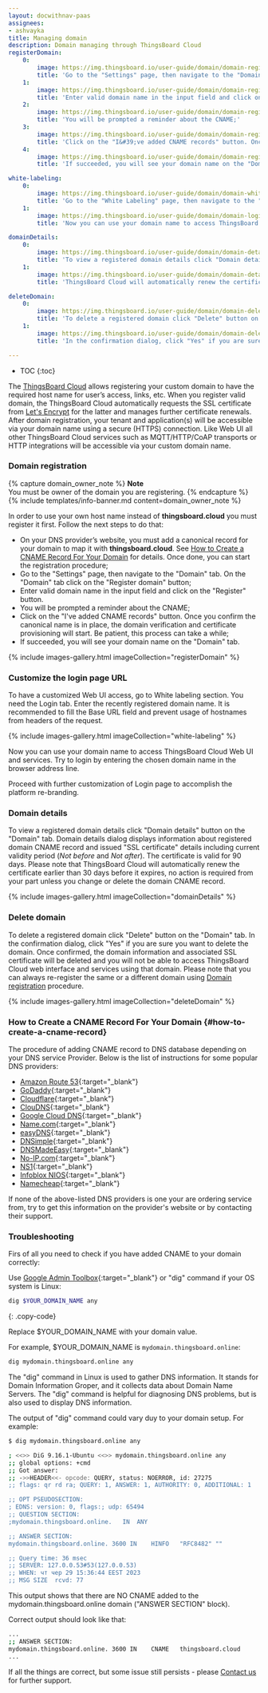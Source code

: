 ```yaml
---
layout: docwithnav-paas
assignees:
- ashvayka
title: Managing domain
description: Domain managing through ThingsBoard Cloud
registerDomain:
    0:
        image: https://img.thingsboard.io/user-guide/domain/domain-register-step-1.png
        title: 'Go to the "Settings" page, then navigate to the "Domain" tab. On the "Domain" tab click on the "Register domain" button;'
    1:
        image: https://img.thingsboard.io/user-guide/domain/domain-register-step-2.png
        title: 'Enter valid domain name in the input field and click on the "Register" button;'
    2:
        image: https://img.thingsboard.io/user-guide/domain/domain-register-step-3.png
        title: 'You will be prompted a reminder about the CNAME;'
    3:
        image: https://img.thingsboard.io/user-guide/domain/domain-register-step-4.png
        title: 'Click on the "I&#39;ve added CNAME records" button. Once you confirm the canonical name is in place, the domain verification and certificate provisioning will start. Be patient, this process can take a while;'
    4:
        image: https://img.thingsboard.io/user-guide/domain/domain-register-step-5.png
        title: 'If succeeded, you will see your domain name on the "Domain" tab.'

white-labeling:
    0:
        image: https://img.thingsboard.io/user-guide/domain/domain-white-labeling-1.png
        title: 'Go to the "White Labeling" page, then navigate to the "Login" tab. Enter the domain name and the base URL in the corresponding fields. Don&#39;t forget to check the box "Prohibit to use hostname from the client request headers". Then save all changes;'
    1:
        image: https://img.thingsboard.io/user-guide/domain/domain-login-1.png
        title: 'Now you can use your domain name to access ThingsBoard Cloud Web UI and services. Try to login by entering the chosen domain name in the browser address line.'

domainDetails:
    0:
        image: https://img.thingsboard.io/user-guide/domain/domain-details-step-1.png
        title: 'To view a registered domain details click "Domain details" button on the "Domain" tab;'
    1:
        image: https://img.thingsboard.io/user-guide/domain/domain-details-step-2.png
        title: 'ThingsBoard Cloud will automatically renew the certificate earlier than 30 days before it expires, no action is required from your part unless you change or delete the domain CNAME record.'

deleteDomain:
    0:
        image: https://img.thingsboard.io/user-guide/domain/domain-delete-step-1.png
        title: 'To delete a registered domain click "Delete" button on the "Domain" tab;'
    1:
        image: https://img.thingsboard.io/user-guide/domain/domain-delete-step-2.png
        title: 'In the confirmation dialog, click "Yes" if you are sure you want to delete the domain.'

---
```

* TOC
{:toc}

The [ThingsBoard Cloud](https://thingsboard.cloud/signup) allows registering your custom domain to have the required host name for user’s access, links, etc. 
When you register valid domain, the ThingsBoard Cloud automatically requests the SSL certificate from [Let's Encrypt](https://letsencrypt.org/) for the latter and manages further certificate renewals. 
After domain registration, your tenant and application(s) will be accessible via your domain name using a secure (HTTPS) connection.
Like Web UI all other ThingsBoard Cloud services such as MQTT/HTTP/CoAP transports or HTTP integrations will be accessible via your custom domain name.

### Domain registration

{% capture domain_owner_note %}
**Note**
<br/>
You must be owner of the domain you are registering.
{% endcapture %}
{% include templates/info-banner.md content=domain_owner_note %}

In order to use your own host name instead of **thingsboard.cloud** you must register it first. Follow the next steps to do that:

* On your DNS provider’s website, you must add a canonical record for your domain to map it with **thingsboard.cloud**. See [How to Create a CNAME Record For Your Domain](#how-to-create-a-cname-record) for details. Once done, you can start the registration procedure;
* Go to the "Settings" page, then navigate to the "Domain" tab. On the "Domain" tab click on the "Register domain" button;
* Enter valid domain name in the input field and click on the "Register" button.
* You will be prompted a reminder about the CNAME;
* Click on the "I've added CNAME records" button. Once you confirm the canonical name is in place, the domain verification and certificate provisioning will start. Be patient, this process can take a while;
* If succeeded, you will see your domain name on the "Domain" tab.

{% include images-gallery.html imageCollection="registerDomain" %}

### Customize the login page URL

To have a customized Web UI access, go to White labeling section. You need the Login tab. Enter the recently registered domain name. 
It is recommended to fill the Base URL field and prevent usage of hostnames from headers of the request.

{% include images-gallery.html imageCollection="white-labeling" %}

Now you can use your domain name to access ThingsBoard Cloud Web UI and services. Try to login by entering the chosen domain name in the browser address line.

Proceed with further customization of Login page to accomplish the platform re-branding.

### Domain details

To view a registered domain details click "Domain details" button on the "Domain" tab.
Domain details dialog displays information about registered domain CNAME record and issued "SSL certificate" details including current validity period (*Not before* and *Not after*).
The certificate is valid for 90 days. Please note that ThingsBoard Cloud will automatically renew the certificate earlier than 30 days before it expires, no action is required from your part unless you change or delete the domain CNAME record.

{% include images-gallery.html imageCollection="domainDetails" %}

### Delete domain

To delete a registered domain click "Delete" button on the "Domain" tab. In the confirmation dialog, click "Yes" if you are sure you want to delete the domain.
Once confirmed, the domain information and associated SSL certificate will be deleted and you will not be able to access ThingsBoard Cloud web interface and services using that domain. Please note that you can always re-register the same or a different domain using [Domain registration](#domain-registration) procedure.

{% include images-gallery.html imageCollection="deleteDomain" %}

### How to Create a CNAME Record For Your Domain {#how-to-create-a-cname-record}

The procedure of adding CNAME record to DNS database depending on your DNS service Provider. Below is the list of instructions for some popular DNS providers:

* [Amazon Route 53](https://aws.amazon.com/premiumsupport/knowledge-center/route-53-create-alias-records/){:target="_blank"}
* [GoDaddy](https://www.godaddy.com/help/add-a-cname-record-19236){:target="_blank"}
* [Cloudflare](https://community.cloudflare.com/t/how-do-i-add-a-cname-record/59){:target="_blank"}
* [ClouDNS](https://www.cloudns.net/wiki/article/13/){:target="_blank"}
* [Google Cloud DNS](https://cloud.google.com/dns/docs/records){:target="_blank"}
* [Name.com](https://www.name.com/support/articles/115004895548-Adding-a-CNAME-Record){:target="_blank"}
* [easyDNS](https://kb.easydns.com/knowledge/how-to-make-a-dns-entry/){:target="_blank"}
* [DNSimple](https://support.dnsimple.com/articles/manage-cname-record/#adding-a-cname-record){:target="_blank"}  
* [DNSMadeEasy](https://support.dnsmadeeasy.com/support/solutions/articles/47001001393-cname-record){:target="_blank"}
* [No-IP.com](https://www.noip.com/support/knowledgebase/how-to-configure-your-no-ip-hostname/){:target="_blank"}
* [NS1](https://help.ns1.com/hc/en-us/articles/360020258073-Creating-a-DNS-record){:target="_blank"}
* [Infoblox NIOS](https://docs.infoblox.com/display/BloxOneDDI/Creating+a+CNAME+Record){:target="_blank"}
* [Namecheap](https://www.namecheap.com/support/knowledgebase/article.aspx/9646/2237/how-to-create-a-cname-record-for-your-domain){:target="_blank"}

If none of the above-listed DNS providers is one your are ordering service from, try to get this information on the provider's website or by contacting their support.

### Troubleshooting

Firs of all you need to check if you have added CNAME to your domain correctly:

Use [Google Admin Toolbox](https://toolbox.googleapps.com/apps/dig/){:target="_blank"} or "dig" command if your OS system is Linux:
```bash
dig $YOUR_DOMAIN_NAME any
```
{: .copy-code}

Replace $YOUR_DOMAIN_NAME with your domain value.

For example, $YOUR_DOMAIN_NAME is `mydomain.thingsboard.online`:
```bash
dig mydomain.thingsboard.online any
```

The "dig" command in Linux is used to gather DNS information. It stands for Domain Information Groper, and it collects data about Domain Name Servers. The "dig" command is helpful for diagnosing DNS problems, but is also used to display DNS information.

The output of "dig" command could vary duy to your domain setup.
For example:
```bash
$ dig mydomain.thingsboard.online any

; <<>> DiG 9.16.1-Ubuntu <<>> mydomain.thingsboard.online any
;; global options: +cmd
;; Got answer:
;; ->>HEADER<<- opcode: QUERY, status: NOERROR, id: 27275
;; flags: qr rd ra; QUERY: 1, ANSWER: 1, AUTHORITY: 0, ADDITIONAL: 1

;; OPT PSEUDOSECTION:
; EDNS: version: 0, flags:; udp: 65494
;; QUESTION SECTION:
;mydomain.thingsboard.online.	IN	ANY

;; ANSWER SECTION:
mydomain.thingsboard.online. 3600 IN	HINFO	"RFC8482" ""

;; Query time: 36 msec
;; SERVER: 127.0.0.53#53(127.0.0.53)
;; WHEN: чт чер 29 15:36:44 EEST 2023
;; MSG SIZE  rcvd: 77
```

This output shows that there are NO CNAME added to the mydomain.thingsboard.online domain ("ANSWER SECTION" block).

Correct output should look like that:
```bash
...
;; ANSWER SECTION:
mydomain.thingsboard.online. 3600 IN	CNAME	thingsboard.cloud
...
```

If all the things are correct, but some issue still persists - please [Contact us](https://thingsboard.io/docs/contact-us/) for further support.